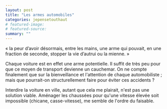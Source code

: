 ```yaml
---
layout: post
title: "Les armes automobiles"
categories: jepensetouthaut
# featured-image: 
# featured-source: 
summary: ""
---
```


« la peur d’avoir désormais, entre les mains, une arme qui pouvait, en une fraction de seconde, stopper la vie d’autrui ou la mienne. »

Chaque voiture est en effet une arme potentielle. Il suffit de très peu pour que ce moyen de transport devienne un cauchemar. On ne compte finalement que sur la bienveillance et l'attention de chaque automobiliste ; mais que pourrait-on structurellement faire pour éviter ces accidents ?

Interdire la voiture en ville, autant que cela me plairait, n'est pas une solution viable.
Aménager les chaussées pour qu'une vitesse élevée soit impossible (chicane, casse-vitesse), me semble de l'ordre du faisable.

